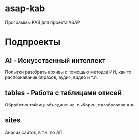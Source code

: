 # asap-kab
Программы KAB для проекта ASAP

Подпроекты
==================

AI - Искусственный интеллект
------------------

Попытки разобрать архивы с помощью методов ИИ, как то распознавание образов, аудио, видео и т.п.

tables - Работа с таблицами описей
------------------

Обработка таблиц: объединение, выборки, преобразования.

sites
------------------

Анализ сайтов, в т.ч. по АП.


